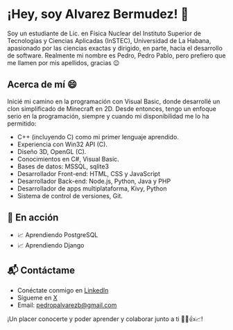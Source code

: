 # ¡Hey, soy Alvarez Bermudez! 👋

Soy un estudiante de Lic. en Física Nuclear del Instituto Superior de Tecnologías y Ciencias Aplicadas (InSTEC), Universidad de La Habana, apasionado por las ciencias exactas y dirigido, en parte, hacia el desarrollo de software. Realmente mi nombre es Pedro, Pedro Pablo, pero prefiero que me llamen por mis apellidos, gracias 😉

## Acerca de mí 😄

Inicié mi camino en la programación con Visual Basic, donde desarrollé un clon simplificado de Minecraft en 2D. Desde entonces, tengo un enfoque serio en la programación, siempre y cuando mi disponibilidad me lo ha permitido:
- C++ (incluyendo C) como mi primer lenguaje aprendido.
- Experiencia con Win32 API (C).
- Diseño 3D, OpenGL (C).
- Conocimientos en C#, Visual Basic.
- Bases de datos: MSSQL, sqlite3
- Desarrollador Front-end: HTML, CSS y JavaScript
- Desarrollador Back-end: Node.js, Python, Java y PHP
- Desarrollador de apps multiplataforma, Kivy, Python
- Sistema de control de versiones, Git. 

## 🌱 En acción

- 📈 Aprendiendo PostgreSQL
- 📈 Aprendiendo Django

## 📬 Contáctame

- Conéctate conmigo en [LinkedIn](https://www.linkedin.com/in/alvarez-bermudez)
- Sígueme en [X](https://x.com/alvarezbermdez)
- Email: pedropalvarezb@gmail.com

¡Un placer conocerte y poder aprender y colaborar junto a ti 🤝🙂👍📈! 


